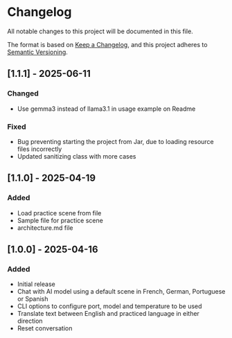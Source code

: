 # Changelog

All notable changes to this project will be documented in this file.

The format is based on [Keep a Changelog](https://keepachangelog.com/en/1.1.0/),
and this project adheres to [Semantic Versioning](https://semver.org/spec/v2.0.0.html).

## [1.1.1] - 2025-06-11

### Changed

- Use gemma3 instead of llama3.1 in usage example on Readme

### Fixed

- Bug preventing starting the project from Jar, due to loading resource files incorrectly
- Updated sanitizing class with more cases


## [1.1.0] - 2025-04-19

### Added

- Load practice scene from file
- Sample file for practice scene
- architecture.md file


## [1.0.0] - 2025-04-16

### Added

- Initial release
- Chat with AI model using a default scene in French, German, Portuguese or Spanish
- CLI options to configure port, model and temperature to be used
- Translate text between English and practiced language in either direction
- Reset conversation

